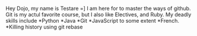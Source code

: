 Hey Dojo, my name is Testare =] I am here for to master the ways of github.
Git is my actul favorite course, but I also like Electives, and Ruby.
My deadly skills include
*Python
*Java
*Git
*JavaScript to some extent
*French.
*Killing history using git rebase
